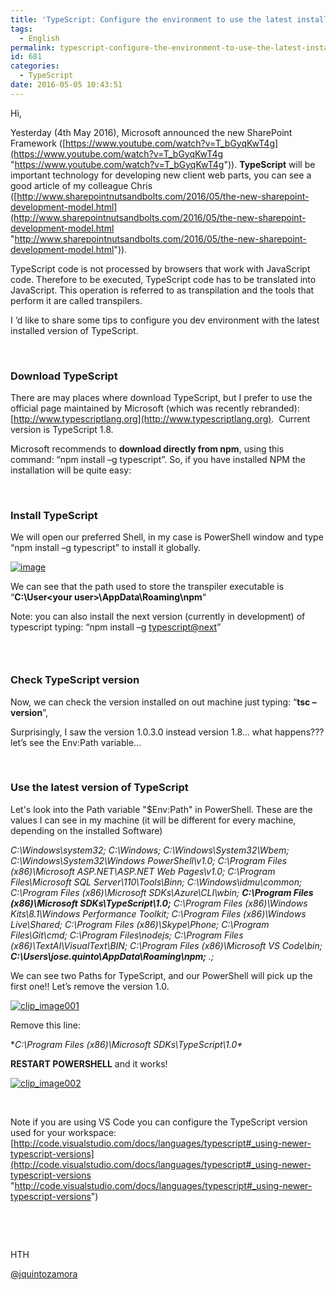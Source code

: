 ```yaml
---
title: 'TypeScript: Configure the environment to use the latest installed version'
tags:
  - English
permalink: typescript-configure-the-environment-to-use-the-latest-installed-version/
id: 681
categories:
  - TypeScript
date: 2016-05-05 10:43:51
---
```


Hi,

Yesterday (4th May 2016), Microsoft announced the new SharePoint Framework ([https://www.youtube.com/watch?v=T_bGyqKwT4g](https://www.youtube.com/watch?v=T_bGyqKwT4g "https://www.youtube.com/watch?v=T_bGyqKwT4g")). **TypeScript** will be important technology for developing new client web parts, you can see a good article of my colleague Chris ([http://www.sharepointnutsandbolts.com/2016/05/the-new-sharepoint-development-model.html](http://www.sharepointnutsandbolts.com/2016/05/the-new-sharepoint-development-model.html "http://www.sharepointnutsandbolts.com/2016/05/the-new-sharepoint-development-model.html")). 

TypeScript code is not processed by browsers that work with JavaScript code. Therefore to be executed, TypeScript code has to be translated into JavaScript. This operation is referred to as transpilation and the tools that perform it are called transpilers.

I ‘d like to share some tips to configure you dev environment with the latest installed version of TypeScript. 

&nbsp;

### Download TypeScript

There are may places where download TypeScript, but I prefer to use the official page maintained by Microsoft (which was recently rebranded): [http://www.typescriptlang.org](http://www.typescriptlang.org).&nbsp; Current version is TypeScript 1.8.

Microsoft recommends to **download directly from npm**, using this command: “npm install –g typescript”. So, if you have installed NPM the installation will be quite easy:

&nbsp;

### Install TypeScript

We will open our preferred Shell, in my case is PowerShell window and type “npm install –g typescript” to install it globally.

[![image](https://blog.josequinto.com/wp-content/uploads/2016/05/image_thumb-6.png "image")](https://blog.josequinto.com/wp-content/uploads/2016/05/image-6.png)

We can see that the path used to store the transpiler executable is “**C:\User\<your user>\AppData\Roaming\npm**“

Note: you can also install the next version (currently in development) of typescript typing: “npm install –g [typescript@next](mailto:typescript@next)”

### &nbsp;

### Check TypeScript version

Now, we can check the version installed on out machine just typing: “**tsc –version**”, 

Surprisingly, I saw the version 1.0.3.0 instead version 1.8… what happens??? let’s see the Env:Path variable…

&nbsp;

### Use the latest version of TypeScript

Let's look into the Path variable "$Env:Path" in PowerShell. These are the values I can see in my machine (it will be different for every machine, depending on the installed Software)

_C:\Windows\system32;
C:\Windows;
C:\Windows\System32\Wbem;
C:\Windows\System32\Windows PowerShell\v1.0\;
C:\Program Files (x86)\Microsoft ASP.NET\ASP.NET Web Pages\v1.0\;
C:\Program Files\Microsoft SQL Server\110\Tools\Binn\;
C:\Windows\idmu\common;
C:\Program Files (x86)\Microsoft SDKs\Azure\CLI\wbin;
**C:\Program Files (x86)\Microsoft SDKs\TypeScript\1.0\;**
C:\Program Files (x86)\Windows Kits\8.1\Windows Performance Toolkit\;
C:\Program Files (x86)\Windows Live\Shared;
C:\Program Files (x86)\Skype\Phone\;
C:\Program Files\Git\cmd;
C:\Program Files\nodejs\;
C:\Program Files (x86)\TextAI\VisualText\BIN;
C:\Program Files (x86)\Microsoft VS Code\bin;
**C:\Users\jose.quinto\AppData\Roaming\npm;**
.;_
<font size="1"></font> 

We can see two Paths for TypeScript, and our PowerShell will pick up the first one!! Let’s remove the version 1.0\.  <p>[![clip_image001](https://blog.josequinto.com/wp-content/uploads/2016/05/clip_image001_thumb-1.png "clip_image001")](https://blog.josequinto.com/wp-content/uploads/2016/05/clip_image001-1.png)  <p>Remove this line:  <p>**C:\Program Files (x86)\Microsoft SDKs\TypeScript\1.0\**  <p>**RESTART POWERSHELL** and it works!  <p>[![clip_image002](https://blog.josequinto.com/wp-content/uploads/2016/05/clip_image002_thumb-1.png "clip_image002")](https://blog.josequinto.com/wp-content/uploads/2016/05/clip_image002-1.png)  <p>&nbsp;

Note if you are using VS Code you can configure the TypeScript version used for your workspace: [http://code.visualstudio.com/docs/languages/typescript#_using-newer-typescript-versions](http://code.visualstudio.com/docs/languages/typescript#_using-newer-typescript-versions "http://code.visualstudio.com/docs/languages/typescript#_using-newer-typescript-versions")

&nbsp;

&nbsp;

HTH

[@jquintozamora](https://twitter.com/jquintozamora)